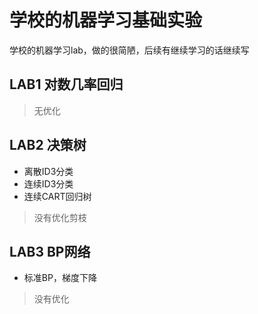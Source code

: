 # 学校的机器学习基础实验

学校的机器学习lab，做的很简陋，后续有继续学习的话继续写
## LAB1 对数几率回归
> 无优化
## LAB2 决策树
- 离散ID3分类
- 连续ID3分类
- 连续CART回归树
> 没有优化剪枝

## LAB3 BP网络
- 标准BP，梯度下降
> 没有优化